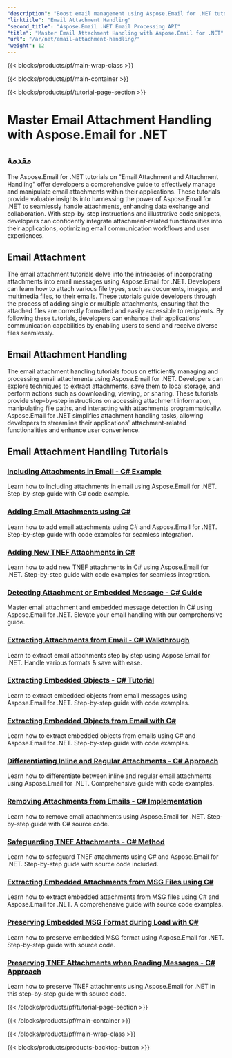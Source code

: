 ```yaml
---
"description": "Boost email management using Aspose.Email for .NET tutorials. Learn streamlined processing, analysis, and data-driven insights. Step by step guide provided."
"linktitle": "Email Attachment Handling"
"second_title": "Aspose.Email .NET Email Processing API"
"title": "Master Email Attachment Handling with Aspose.Email for .NET"
"url": "/ar/net/email-attachment-handling/"
"weight": 12
---
```


{{< blocks/products/pf/main-wrap-class >}}

{{< blocks/products/pf/main-container >}}

{{< blocks/products/pf/tutorial-page-section >}}

# Master Email Attachment Handling with Aspose.Email for .NET

## مقدمة

The Aspose.Email for .NET tutorials on "Email Attachment and Attachment Handling" offer developers a comprehensive guide to effectively manage and manipulate email attachments within their applications. These tutorials provide valuable insights into harnessing the power of Aspose.Email for .NET to seamlessly handle attachments, enhancing data exchange and collaboration. With step-by-step instructions and illustrative code snippets, developers can confidently integrate attachment-related functionalities into their applications, optimizing email communication workflows and user experiences.

## Email Attachment

The email attachment tutorials delve into the intricacies of incorporating attachments into email messages using Aspose.Email for .NET. Developers can learn how to attach various file types, such as documents, images, and multimedia files, to their emails. These tutorials guide developers through the process of adding single or multiple attachments, ensuring that the attached files are correctly formatted and easily accessible to recipients. By following these tutorials, developers can enhance their applications' communication capabilities by enabling users to send and receive diverse files seamlessly.

## Email Attachment Handling

The email attachment handling tutorials focus on efficiently managing and processing email attachments using Aspose.Email for .NET. Developers can explore techniques to extract attachments, save them to local storage, and perform actions such as downloading, viewing, or sharing. These tutorials provide step-by-step instructions on accessing attachment information, manipulating file paths, and interacting with attachments programmatically. Aspose.Email for .NET simplifies attachment handling tasks, allowing developers to streamline their applications' attachment-related functionalities and enhance user convenience.

## Email Attachment Handling Tutorials
### [Including Attachments in Email -  C# Example](./including-attachments-in-email-csharp-example/)
Learn how to including attachments in email using Aspose.Email for .NET. Step-by-step guide with C# code example.
### [Adding Email Attachments using C#](./adding-email-attachments-using-csharp/)
Learn how to add email attachments using C# and Aspose.Email for .NET. Step-by-step guide with code examples for seamless integration.
### [Adding New TNEF Attachments in C#](./adding-new-tnef-attachments-in-csharp/)
Learn how to add new TNEF attachments in C# using Aspose.Email for .NET. Step-by-step guide with code examples for seamless integration.
### [Detecting Attachment or Embedded Message -  C# Guide](./detecting-attachment-or-embedded-message-csharp-guide/)
Master email attachment and embedded message detection in C# using Aspose.Email for .NET. Elevate your email handling with our comprehensive guide.
### [Extracting Attachments from Email -  C# Walkthrough](./extracting-attachments-from-email-csharp-walkthrough/)
Learn to extract email attachments step by step using Aspose.Email for .NET. Handle various formats & save with ease.
### [Extracting Embedded Objects -  C# Tutorial](./extracting-embedded-objects-csharp-tutorial/)
Learn to extract embedded objects from email messages using Aspose.Email for .NET. Step-by-step guide with code examples.
### [Extracting Embedded Objects from Email with C#](./extracting-embedded-objects-from-email-with-csharp/)
Learn how to extract embedded objects from emails using C# and Aspose.Email for .NET. Step-by-step guide with code examples.
### [Differentiating Inline and Regular Attachments -  C# Approach](./differentiating-inline-and-regular-attachments-csharp-approach/)
Learn how to differentiate between inline and regular email attachments using Aspose.Email for .NET. Comprehensive guide with code examples.
### [Removing Attachments from Emails -  C# Implementation](./removing-attachments-from-emails-csharp-implementation/)
Learn how to remove email attachments using Aspose.Email for .NET. Step-by-step guide with C# source code.
### [Safeguarding TNEF Attachments -  C# Method](./safeguarding-tnef-attachments-csharp-method/)
Learn how to safeguard TNEF attachments using C# and Aspose.Email for .NET. Step-by-step guide with source code included.
### [Extracting Embedded Attachments from MSG Files using C#](./extracting-embedded-attachments-from-msg-files-using-csharp/)
Learn how to extract embedded attachments from MSG files using C# and Aspose.Email for .NET. A comprehensive guide with source code examples.
### [Preserving Embedded MSG Format during Load with C#](./preserving-embedded-msg-format-during-load-with-csharp/)
Learn how to preserve embedded MSG format using Aspose.Email for .NET. Step-by-step guide with source code.
### [Preserving TNEF Attachments when Reading Messages - C# Approach](./preserving-tnef-attachments-when-reading-messages-csharp-approach/)
Learn how to preserve TNEF attachments using Aspose.Email for .NET in this step-by-step guide with source code.


{{< /blocks/products/pf/tutorial-page-section >}}

{{< /blocks/products/pf/main-container >}}

{{< /blocks/products/pf/main-wrap-class >}}

{{< blocks/products/products-backtop-button >}}
